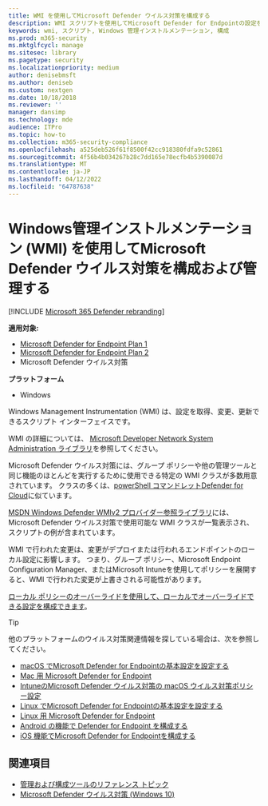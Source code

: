 ```yaml
---
title: WMI を使用してMicrosoft Defender ウイルス対策を構成する
description: WMI スクリプトを使用してMicrosoft Defender for Endpointの設定を取得、変更、更新することで、Microsoft Defender ウイルス対策を構成および管理する方法について説明します。
keywords: wmi, スクリプト, Windows 管理インストルメンテーション, 構成
ms.prod: m365-security
ms.mktglfcycl: manage
ms.sitesec: library
ms.pagetype: security
ms.localizationpriority: medium
author: denisebmsft
ms.author: deniseb
ms.custom: nextgen
ms.date: 10/18/2018
ms.reviewer: ''
manager: dansimp
ms.technology: mde
audience: ITPro
ms.topic: how-to
ms.collection: m365-security-compliance
ms.openlocfilehash: a525deb526f61f8500f42cc918380fdfa9c52861
ms.sourcegitcommit: 4f56b4b034267b28c7dd165e78ecfb4b5390087d
ms.translationtype: MT
ms.contentlocale: ja-JP
ms.lasthandoff: 04/12/2022
ms.locfileid: "64787638"
---
```

# <a name="use-windows-management-instrumentation-wmi-to-configure-and-manage-microsoft-defender-antivirus"></a>Windows管理インストルメンテーション (WMI) を使用してMicrosoft Defender ウイルス対策を構成および管理する

[!INCLUDE [Microsoft 365 Defender rebranding](../../includes/microsoft-defender.md)]


**適用対象:**
- [Microsoft Defender for Endpoint Plan 1](https://go.microsoft.com/fwlink/?linkid=2154037)
- [Microsoft Defender for Endpoint Plan 2](https://go.microsoft.com/fwlink/?linkid=2154037)
- Microsoft Defender ウイルス対策

**プラットフォーム**
- Windows

Windows Management Instrumentation (WMI) は、設定を取得、変更、更新できるスクリプト インターフェイスです。

WMI の詳細については、 [Microsoft Developer Network System Administration ライブラリ](/windows/win32/wmisdk/wmi-start-page)を参照してください。

Microsoft Defender ウイルス対策には、グループ ポリシーや他の管理ツールと同じ機能のほとんどを実行するために使用できる特定の WMI クラスが多数用意されています。 クラスの多くは、[powerShell コマンドレットDefender for Cloud](use-powershell-cmdlets-microsoft-defender-antivirus.md)に似ています。

[MSDN Windows Defender WMIv2 プロバイダー参照ライブラリ](/previous-versions/windows/desktop/defender/windows-defender-wmiv2-apis-portal)には、Microsoft Defender ウイルス対策で使用可能な WMI クラスが一覧表示され、スクリプトの例が含まれています。

WMI で行われた変更は、変更がデプロイまたは行われるエンドポイントのローカル設定に影響します。 つまり、グループ ポリシー、Microsoft Endpoint Configuration Manager、またはMicrosoft Intuneを使用してポリシーを展開すると、WMI で行われた変更が上書きされる可能性があります。 

[ローカル ポリシーのオーバーライドを使用して、ローカルでオーバーライドできる設定を構成できます](configure-local-policy-overrides-microsoft-defender-antivirus.md)。

> [!TIP]
> 他のプラットフォームのウイルス対策関連情報を探している場合は、次を参照してください。
> - [macOS でMicrosoft Defender for Endpointの基本設定を設定する](mac-preferences.md)
> - [Mac 用 Microsoft Defender for Endpoint](microsoft-defender-endpoint-mac.md)
> - [IntuneのMicrosoft Defender ウイルス対策の macOS ウイルス対策ポリシー設定](/mem/intune/protect/antivirus-microsoft-defender-settings-macos)
> - [Linux でMicrosoft Defender for Endpointの基本設定を設定する](linux-preferences.md)
> - [Linux 用 Microsoft Defender for Endpoint](microsoft-defender-endpoint-linux.md)
> - [Android の機能で Defender for Endpoint を構成する](android-configure.md)
> - [iOS 機能でMicrosoft Defender for Endpointを構成する](ios-configure-features.md)

## <a name="related-topics"></a>関連項目

- [管理および構成ツールのリファレンス トピック](configuration-management-reference-microsoft-defender-antivirus.md)
- [Microsoft Defender ウイルス対策 (Windows 10)](microsoft-defender-antivirus-in-windows-10.md)
